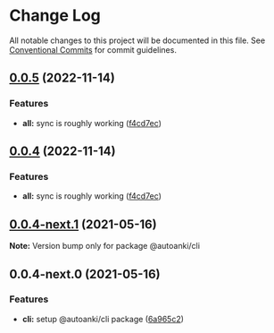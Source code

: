 # Change Log

All notable changes to this project will be documented in this file.
See [Conventional Commits](https://conventionalcommits.org) for commit guidelines.

## [0.0.5](https://github.com/chenlijun99/autoanki/compare/@autoanki/cli@0.0.4-next.1...@autoanki/cli@0.0.5) (2022-11-14)

### Features

- **all:** sync is roughly working ([f4cd7ec](https://github.com/chenlijun99/autoanki/commit/f4cd7ec4b4a36e5ef936612b913e7aef77308ef9))

## [0.0.4](https://github.com/chenlijun99/autoanki/compare/@autoanki/cli@0.0.4-next.1...@autoanki/cli@0.0.4) (2022-11-14)

### Features

- **all:** sync is roughly working ([f4cd7ec](https://github.com/chenlijun99/autoanki/commit/f4cd7ec4b4a36e5ef936612b913e7aef77308ef9))

## [0.0.4-next.1](https://github.com/chenlijun99/autoanki/compare/@autoanki/cli@0.0.4-next.0...@autoanki/cli@0.0.4-next.1) (2021-05-16)

**Note:** Version bump only for package @autoanki/cli

## 0.0.4-next.0 (2021-05-16)

### Features

- **cli:** setup @autoanki/cli package ([6a965c2](https://github.com/chenlijun99/autoanki/commit/6a965c27bd49c93745a8fdccf34d5f2c61b7f2d6))
